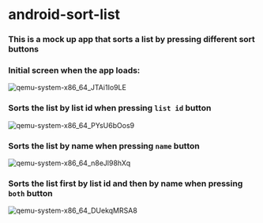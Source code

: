 # android-sort-list

### This is a mock up app that sorts a list by pressing different sort buttons

### Initial screen when the app loads:

![qemu-system-x86_64_JTAi1Io9LE](https://user-images.githubusercontent.com/29494816/145519364-f95c95c9-4a2c-42d6-bdd8-0c4ae2947c2e.jpg)

### Sorts the list by list id when pressing `list id` button

![qemu-system-x86_64_PYsU6bOos9](https://user-images.githubusercontent.com/29494816/145519367-da758f77-e91e-4131-814f-29b77907969f.jpg)

### Sorts the list by name when pressing `name` button

![qemu-system-x86_64_n8eJl98hXq](https://user-images.githubusercontent.com/29494816/145519365-7ea72024-118e-4545-b176-0fb2eeb0ec2c.jpg)

### Sorts the list first by list id and then by name when pressing `both` button

![qemu-system-x86_64_DUekqMRSA8](https://user-images.githubusercontent.com/29494816/145519363-fa187955-e60f-4b9f-8ef4-82fe79cafa7e.jpg)

